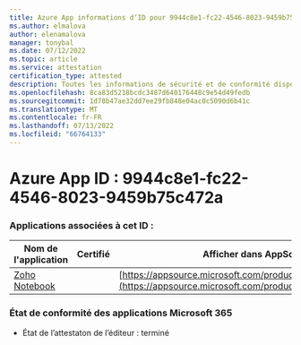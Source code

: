 ```yaml
---
title: Azure App informations d’ID pour 9944c8e1-fc22-4546-8023-9459b75c472a
ms.author: elmalova
author: elenamalova
manager: tonybal
ms.date: 07/12/2022
ms.topic: article
ms.service: attestation
certification_type: attested
description: Toutes les informations de sécurité et de conformité disponibles pour 9944c8e1-fc22-4546-8023-9459b75c472a.
ms.openlocfilehash: 8ca83d5218bcdc3487d640176448c9e54d49fedb
ms.sourcegitcommit: 1d78b47ae32dd7ee29fb848e04ac0c5090d6b41c
ms.translationtype: MT
ms.contentlocale: fr-FR
ms.lasthandoff: 07/13/2022
ms.locfileid: "66764133"
---
```

# <a name="azure-app-id-9944c8e1-fc22-4546-8023-9459b75c472a"></a>Azure App ID : 9944c8e1-fc22-4546-8023-9459b75c472a


### <a name="apps-associated-with-this-id"></a>Applications associées à cet ID :
| **Nom de l'application** | **Certifié** | **Afficher dans AppSource** |
|--------------|---------------|-----------------------|
| [Zoho Notebook](../forward/WA200001616.md) |  | [https://appsource.microsoft.com/product/office/WA200001616](https://appsource.microsoft.com/product/office/WA200001616) |

### <a name="microsoft-365-app-compliance-status"></a>État de conformité des applications Microsoft 365
- État de l’attestaton de l’éditeur : terminé
